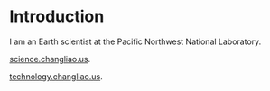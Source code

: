 # Introduction

I am an Earth scientist at the Pacific Northwest National Laboratory.

[science.changliao.us](http://science.changliao.us).

[technology.changliao.us](http://technology.changliao.us).



